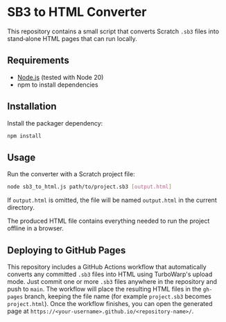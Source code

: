 # SB3 to HTML Converter

This repository contains a small script that converts Scratch `.sb3` files into
stand‑alone HTML pages that can run locally.

## Requirements

- [Node.js](https://nodejs.org/) (tested with Node 20)
- npm to install dependencies

## Installation

Install the packager dependency:

```bash
npm install
```

## Usage

Run the converter with a Scratch project file:

```bash
node sb3_to_html.js path/to/project.sb3 [output.html]
```

If `output.html` is omitted, the file will be named `output.html` in the current
directory.

The produced HTML file contains everything needed to run the project offline in
a browser.

## Deploying to GitHub Pages

This repository includes a GitHub Actions workflow that automatically converts
any committed `.sb3` files into HTML using TurboWarp's upload mode. Just commit
one or more `.sb3` files anywhere in the repository and push to `main`. The
workflow will place the resulting HTML files in the `gh-pages` branch, keeping
the file name (for example `project.sb3` becomes `project.html`).
Once the workflow finishes, you can open the generated page at
`https://<your-username>.github.io/<repository-name>/`.
